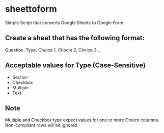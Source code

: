 # sheettoform
Simple Script that converts Google Sheets to Google Form


## Create a sheet that has the following format:
Question, Type, Choice 1, Chocie 2, Choice 3...

## Acceptable values for Type (Case-Sensitive)
- Section
- Checkbox
- Multiple
- Text

## Note
Multiple and Checkbox type expect values for one or more Choice columns. Non-compliant rows will be ignored.

